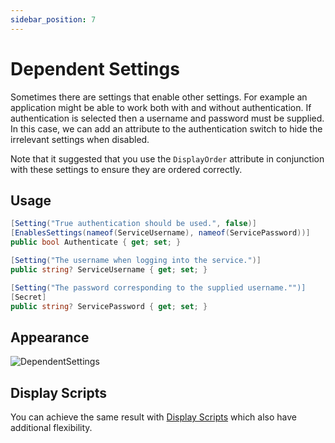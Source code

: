 ```yaml
---
sidebar_position: 7
---
```


# Dependent Settings

Sometimes there are settings that enable other settings. For example an application might be able to work both with and without authentication. If authentication is selected then a username and password must be supplied. In this case, we can add an attribute to the authentication switch to hide the irrelevant settings when disabled.

Note that it suggested that you use the `DisplayOrder` attribute in conjunction with these settings to ensure they are ordered correctly.

## Usage

```csharp
[Setting("True authentication should be used.", false)]
[EnablesSettings(nameof(ServiceUsername), nameof(ServicePassword))]
public bool Authenticate { get; set; }

[Setting("The username when logging into the service.")]
public string? ServiceUsername { get; set; }

[Setting("The password corresponding to the supplied username."")]
[Secret]
public string? ServicePassword { get; set; }
```

## Appearance

![DependentSettings](../../../static/img/dependent-settings.png)

## Display Scripts

You can achieve the same result with [Display Scripts](./8-display-scripts.md) which also have additional flexibility.
